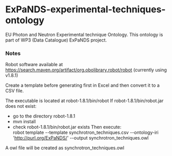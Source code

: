 # ExPaNDS-experimental-techniques-ontology 
EU Photon and Neutron Experimental technique Ontology.
This ontology is part of WP3 (Data Catalogue) ExPaNDS project.

### Notes

Robot software available at https://search.maven.org/artifact/org.obolibrary.robot/robot (currently using v1.8.1)

Create a template before generating first in Excel and then convert it to a CSV file.

The executable is located at robot-1.8.1/bin/robot
If robot-1.8.1/bin/robot.jar does not exist:
- go to the directory robot-1.8.1
- mvn install
- check robot-1.8.1/bin/robot.jar exists
Then execute:  
robot template --template synchrotron_techniques.csv --ontology-iri 'http://purl.org/ExPaNDS/' --output synchrotron_techniques.owl

A owl file will be created as synchrotron_techniques.owl
